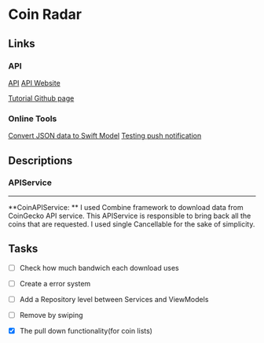 # Coin Radar

## Links
### API
[API](https://api.coingecko.com/api/v3/coins/markets?vs_currency=usd&order=market_cap_desc&per_page=250&page=1&sparkline=true&price_change_percentage=24h)
[API Website](https://www.coingecko.com/en/api)

[Tutorial Github page](https://github.com/SwiftfulThinking)

### Online Tools
[Convert JSON data to Swift Model](https://app.quicktype.io/)
[Testing push notification](https://www.pushtry.com/)

## Descriptions

### APIService
---

**CoinAPIService: **
I used Combine framework to download data from CoinGecko API service. This APIService is responsible to bring back all the coins that are requested. I used single Cancellable for the sake of simplicity. 


## Tasks
- [ ] Check how much bandwich each download uses
- [ ] Create a error system
- [ ] Add a Repository level between Services and ViewModels
- [ ] Remove by swiping 
- [x] The pull down functionality(for coin lists)


